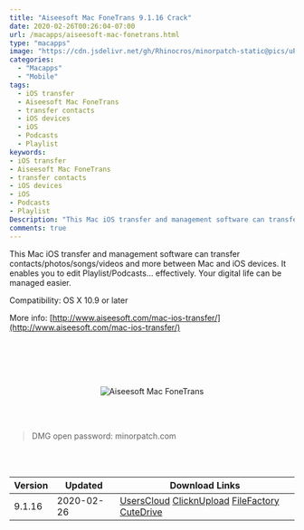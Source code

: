 ```yaml
---
title: "Aiseesoft Mac FoneTrans 9.1.16 Crack"
date: 2020-02-26T00:26:04-07:00
url: /macapps/aiseesoft-mac-fonetrans.html
type: "macapps"
image: "https://cdn.jsdelivr.net/gh/Rhinocros/minorpatch-static@pics/uPic/H1EiB0.jpg"
categories:
  - "Macapps"
  - "Mobile"
tags:
  - iOS transfer
  - Aiseesoft Mac FoneTrans
  - transfer contacts
  - iOS devices
  - iOS
  - Podcasts
  - Playlist
keywords:
- iOS transfer
- Aiseesoft Mac FoneTrans
- transfer contacts
- iOS devices
- iOS
- Podcasts
- Playlist
Description: "This Mac iOS transfer and management software can transfer contacts/photos/songs/videos and more between Mac and iOS devices"
comments: true
---
```


This Mac iOS transfer and management software can transfer contacts/photos/songs/videos and more between Mac and iOS devices. It enables you to edit Playlist/Podcasts… effectively. Your digital life can be managed easier.


Compatibility: OS X 10.9 or later

More info: [http://www.aiseesoft.com/mac-ios-transfer/](http://www.aiseesoft.com/mac-ios-transfer/)

<br/>
<br/>
<script async src="https://pagead2.googlesyndication.com/pagead/js/adsbygoogle.js"></script>
<ins class="adsbygoogle"
     style="display:block; text-align:center;"
     data-ad-layout="in-article"
     data-ad-format="fluid"
     data-ad-client="ca-pub-8746275014476192"
     data-ad-slot="5144997159"></ins>
<script>
     (adsbygoogle = window.adsbygoogle || []).push({});
</script>
<br/>
<br/>


<center>

![Aiseesoft Mac FoneTrans](https://cdn.jsdelivr.net/gh/Rhinocros/minorpatch-static@pics/uPic/MinorPatch-20200226160649.jpg)

</center>

<br/>
<br/>


> DMG open password: minorpatch.com

<br/>

<br/>
<div id="history_version" class="history_version">

| Version | Updated | Download Links |
| ---- | ---- | ---- |
| 9.1.16 | 2020-02-26 | [UsersCloud](https://ouo.io/7lnVpZ)   [ClicknUpload](https://ouo.io/HXxtRR)   [FileFactory](https://ouo.io/S58BJ3)   [CuteDrive](https://ouo.io/NUJQ4X) |

</div>
